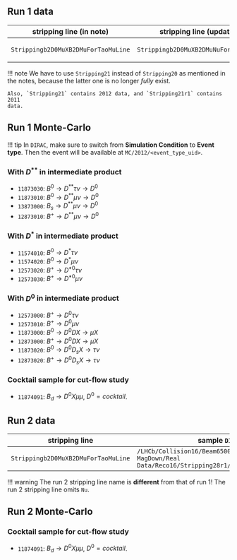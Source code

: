 ## Run 1 data

| stripping line (in note) | stripping line (updated) | sample `DIRAC` path |
|---|---|---|
| `Strippingb2D0MuXB2DMuForTaoMuLine` | `Strippingb2D0MuXB2DMuNuForTauMuLine` | `/LHCb/Collision12/Beam4000GeV-VeloClosed-MagDown/Real Data/Reco14/Stripping21/90000000/SEMILEPTONIC.DST`

!!! note
    We have to use `Stripping21` instead of `Stripping20` as mentioned in the
    notes, because the latter one is no longer _fully_ exist.

    Also, `Stripping21` contains 2012 data, and `Stripping21r1` contains 2011
    data.


## Run 1 Monte-Carlo

!!! tip
    In `DIRAC`, make sure to switch from **Simulation Condition** to **Event
    type**. Then the event will be available at `MC/2012/<event_type_uid>`.


### With $D^{**}$ in intermediate product
* `11873030`: $B^0 \rightarrow D^{**} \tau \nu \rightarrow D^0$
* `11873010`: $B^0 \rightarrow D^{**} \mu \nu \rightarrow D^0$
* `13873000`: $B_s \rightarrow D^{**} \mu \nu \rightarrow D^0$
* `12873010`: $B^+ \rightarrow D^{**} \mu \nu \rightarrow D^0$

### With $D^{*}$ in intermediate product
* `11574010`: $B^0 \rightarrow D^* \tau \nu$
* `11574020`: $B^0 \rightarrow D^* \mu \nu$
* `12573020`: $B^+ \rightarrow D^{*0} \tau \nu$
* `12573030`: $B^+ \rightarrow D^{*0} \mu \nu$

### With $D^0$ in intermediate product
* `12573000`: $B^+ \rightarrow D^0 \tau \nu$
* `12573010`: $B^+ \rightarrow D^0 \mu \nu$
* `11873000`: $B^0 \rightarrow D^0 DX \rightarrow \mu X$
* `12873000`: $B^+ \rightarrow D^0 DX \rightarrow \mu X$
* `11873020`: $B^0 \rightarrow D^0 D_s X \rightarrow \tau \nu$
* `12873020`: $B^+ \rightarrow D^0 D_s X \rightarrow \tau \nu$

### Cocktail sample for cut-flow study
* `11874091`: $B_d \rightarrow D^0 X \mu \mu$, $D^0 = cocktail$.


## Run 2 data

| stripping line | sample `DIRAC` path |
|---|---|
| `Strippingb2D0MuXB2DMuForTaoMuLine` | `/LHCb/Collision16/Beam6500GeV-VeloClosed-MagDown/Real Data/Reco16/Stripping28r1/90000000/SEMILEPTONIC.DST`

!!! warning
    The run 2 stripping line name is **different** from that of run 1!
    The run 2 stripping line omits `Nu`.


## Run 2 Monte-Carlo

### Cocktail sample for cut-flow study
* `11874091`: $B_d \rightarrow D^0 X \mu \mu$, $D^0 = cocktail$.
